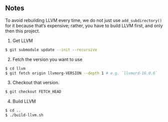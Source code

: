 ## Notes
To avoid rebuilding LLVM every time, we do not just
use `add_subdirectory()` for it because that’s expensive; rather, you have to build LLVM first, and only then this project.

1. Get LLVM
```bash
$ git submodule update --init --recursive
```

2. Fetch the version you want to use
```bash
$ cd llvm
$ git fetch origin llvmorg-VERSION --depth 1 # e.g. `llvmord-16.0.6`
```

3. Checkout that version.
```bash
$ git checkout FETCH_HEAD
```

4. Build LLVM
```bash
$ cd ..
$ ./build-llvm.sh
```

